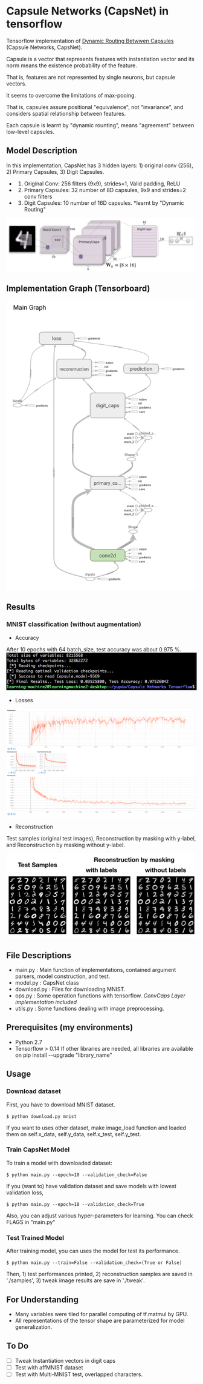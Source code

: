 # Capsule Networks (CapsNet) in tensorflow

Tensorflow implementation of [Dynamic Routing Betwwen Capsules](https://arxiv.org/abs/1710.09829) (Capsule Networks, CapsNet).

Capsule is a vector that represents features with instantiation vector and its norm means the existence probability of the feature.

That is, features are not represented by single neurons, but capsule vectors.

It seems to overcome the limitations of max-pooing.

That is, capsules assure positional "equivalence", not "invariance", and considers spatial relationship between features.

Each capsule is learnt by "dynamic rounting", means "agreement" between low-level capsules.


## Model Description
In this implementation, CapsNet has 3 hidden layers: 1) original conv (256), 2) Primary Capsules, 3) Digit Capsules.

- 1) Original Conv: 256 filters (9x9), strides=1, Valid padding, ReLU
- 2) Primary Capsules: 32 number of 8D capsules, 9x9 and strides=2 conv filters 
- 3) Digit Capsules: 10 number of 16D capsules. *learnt by "Dynamic Routing"

![Model Structure](./assets/CapsNet_Architecture.png)

## Implementation Graph (Tensorboard)

![Graph](./assets/capsnet_graph.png)

## Results

### MNIST classification (without augmentation)

- Accuracy

After 10 epochs with 64 batch_size, test accuracy was about 0.975 %.
![mnist_accuracy_without_aug](./assets/mnist_test_result.jpeg)


- Losses

![mnist_loss_sum_without_aug](./assets/mnist_loss_summary.png)


- Reconstruction

Test samples (original test images), Reconstruction by masking with y-label, and Reconstruction by masking without y-label.


![recon_result](./assets/recon_result.jpeg)


## File Descriptions
- main.py : Main function of implementations, contained argument parsers, model construction, and test.
- model.py : CapsNet class
- download.py : Files for downloading MNIST. 
- ops.py : Some operation functions with tensorflow. *ConvCaps Layer implementation included*
- utils.py : Some functions dealing with image preprocessing.


## Prerequisites (my environments)
- Python 2.7
- Tensorflow > 0.14
If other libraries are needed, all libraries are available on pip install --upgrade "library_name"



## Usage

### Download dataset

First, you have to download MNIST dataset.

    $ python download.py mnist

If you want to uses other dataset, make image_load function and loaded them on self.x_data, self.y_data, self.x_test, self.y_test.


### Train CapsNet Model

To train a model with downloaded dataset:

    $ python main.py --epoch=10 --validation_check=False

If you (want to) have validation dataset and save models with lowest validation loss,

    $ python main.py --epoch=10 --validation_check=True

Also, you can adjust various hyper-parameters for learning. You can check FLAGS in "main.py"


### Test Trained Model

After training model, you can uses the model for test its performance.

    $ python main.py --train=False --validation_check=(True or False)

Then, 1) test performances printed, 2) reconstruction samples are saved in './samples', 3) tweak image results are save in './tweak'.


## For Understanding

- Many variables were tiled for parallel computing of tf.matmul by GPU.
- All representations of the tensor shape are parameterized for model generalization.

## To Do
- [ ] Tweak Instantiation vectors in digit caps
- [ ] Test with affMNIST dataset
- [ ] Test with Multi-MNIST test, overlapped characters.
